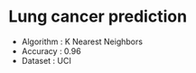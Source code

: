 # Lung cancer prediction
<ul>
  <li>Algorithm : K Nearest Neighbors</li>
  <li>Accuracy : 0.96</li>
  <li>Dataset : UCI</li>
</ul>
